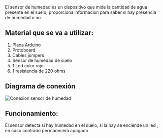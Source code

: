 El sensor de humedad es un dispositivo que mide la cantidad de agua presente en el suelo, proporciona informacion para saber si hay presencia de humedad o no

## Material que se va a utilizar:
1. Placa Arduino
2. Protoboard
3. Cables jumpers
4. Sensor de humedad de suelo
5. 1 Led color rojo
6. 1 resistencia de 220 ohms

## Diagrama de conexión
![Conexion sensor de humedad](https://github.com/user-attachments/assets/d7016958-4db3-4856-aa3c-53e2326d5b8d)



## Funcionamiento:
El sensor detecta si hay humedad en el suelo, si la hay se enciende un led , en caso contrario permanecerá apagado
